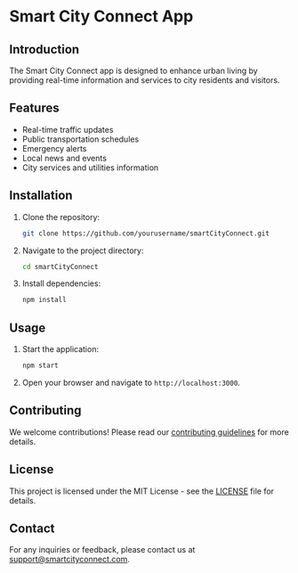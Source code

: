 # Smart City Connect App

## Introduction
The Smart City Connect app is designed to enhance urban living by providing real-time information and services to city residents and visitors.

## Features
- Real-time traffic updates
- Public transportation schedules
- Emergency alerts
- Local news and events
- City services and utilities information

## Installation
1. Clone the repository:
    ```sh
    git clone https://github.com/yourusername/smartCityConnect.git
    ```
2. Navigate to the project directory:
    ```sh
    cd smartCityConnect
    ```
3. Install dependencies:
    ```sh
    npm install
    ```

## Usage
1. Start the application:
    ```sh
    npm start
    ```
2. Open your browser and navigate to `http://localhost:3000`.

## Contributing
We welcome contributions! Please read our [contributing guidelines](CONTRIBUTING.md) for more details.

## License
This project is licensed under the MIT License - see the [LICENSE](LICENSE) file for details.

## Contact
For any inquiries or feedback, please contact us at support@smartcityconnect.com.
